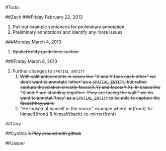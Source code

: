 #Todo:

##Zach
###Friday February 22, 2013
1. ~~Pull out example sentences for preliminary annotation~~  
1. Preliminary annotations and identify any more issues  

###Monday March 4, 2013
1. ~~Spatial Entity guidelines section~~

###Friday March 8, 2013
1. Further changes to `SPATIAL_ENTITY`
    1. ~~With split antecedents in cases like "X and Y face each other" we don't want to annotate 'other' as a `SPATIAL_ENTITY`, but rather capture the relation directly faces(X,Y) and faces(Y,X). In cases like "X and Y are standing together. They are facing the wall." we do want to annotat 'they' as a `SPATIAL_ENTITY` to be able to capture the faces(they,wall).~~
    1. "He looked at himself in the mirror" example where he(front)-to-himself(front) & himself(back)-to-mirror(front)

##Cory

##Cynthia
~~1. Play around with github~~

##Jasper
